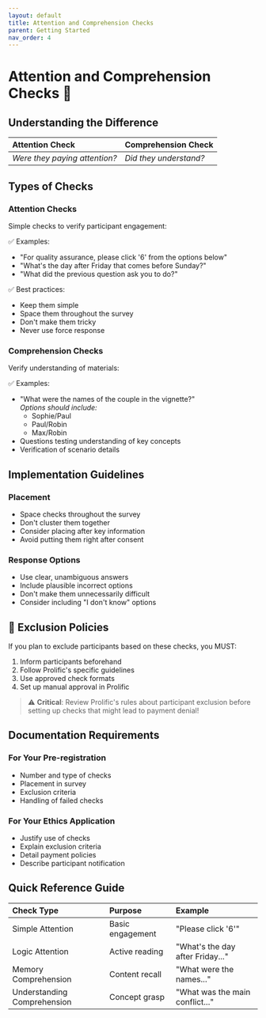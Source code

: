 ```yaml
---
layout: default
title: Attention and Comprehension Checks
parent: Getting Started
nav_order: 4
---
```


# Attention and Comprehension Checks 🎯

## Understanding the Difference

| **Attention Check** | **Comprehension Check** |
|:-------------------|:-----------------------|
| *Were they paying attention?* | *Did they understand?* |

## Types of Checks

### Attention Checks
Simple checks to verify participant engagement:

✅ Examples:
- "For quality assurance, please click '6' from the options below"
- "What's the day after Friday that comes before Sunday?"
- "What did the previous question ask you to do?"

✅ Best practices:
- Keep them simple
- Space them throughout the survey
- Don't make them tricky
- Never use force response

### Comprehension Checks
Verify understanding of materials:

✅ Examples:
- "What were the names of the couple in the vignette?"  
  *Options should include:*
  - Sophie/Paul
  - Paul/Robin
  - Max/Robin
- Questions testing understanding of key concepts
- Verification of scenario details

## Implementation Guidelines

### Placement
- Space checks throughout the survey
- Don't cluster them together
- Consider placing after key information
- Avoid putting them right after consent

### Response Options
- Use clear, unambiguous answers
- Include plausible incorrect options
- Don't make them unnecessarily difficult
- Consider including "I don't know" options

## 🚨 Exclusion Policies

If you plan to exclude participants based on these checks, you MUST:
1. Inform participants beforehand
2. Follow Prolific's specific guidelines
3. Use approved check formats
4. Set up manual approval in Prolific

> ⚠️ **Critical**: Review Prolific's rules about participant exclusion before setting up checks that might lead to payment denial!

## Documentation Requirements

### For Your Pre-registration
- Number and type of checks
- Placement in survey
- Exclusion criteria
- Handling of failed checks

### For Your Ethics Application
- Justify use of checks
- Explain exclusion criteria
- Detail payment policies
- Describe participant notification

## Quick Reference Guide

| Check Type | Purpose | Example |
|:-----------|:--------|:--------|
| Simple Attention | Basic engagement | "Please click '6'" |
| Logic Attention | Active reading | "What's the day after Friday..." |
| Memory Comprehension | Content recall | "What were the names..." |
| Understanding Comprehension | Concept grasp | "What was the main conflict..." |
